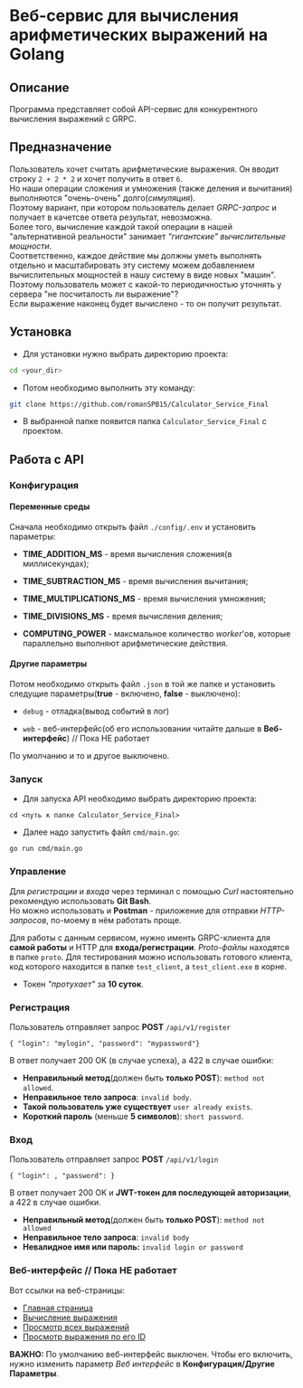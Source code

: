 # Веб-сервис для вычисления арифметических выражений на Golang

## Описание

Программа представляет собой API-сервис для конкурентного вычисления выражений с GRPC.

## Предназначение

Пользователь хочет считать арифметические выражения. Он вводит строку `2 + 2 * 2` и хочет получить в ответ `6`.<br>
Но наши операции сложения и умножения (также деления и вычитания) выполняются "очень-очень" долго(*симуляция*).<br>
Поэтому вариант, при котором пользователь делает *GRPC-запрос* и получает в качетсве ответа результат, невозможна.<br>
Более того, вычисление каждой такой операции в нашей "альтернативной реальности" занимает *"гигантские" вычислительные мощности*.<br>
Соответственно, каждое действие мы должны уметь выполнять отдельно и масштабировать эту систему можем добавлением вычислительных мощностей в нашу систему в виде новых "машин".<br>
Поэтому пользователь может с какой-то периодичностью уточнять у сервера "не посчиталость ли выражение"?<br>
Если выражение наконец будет вычислено - то он получит результат.<br>

## Установка

 - Для установки нужно выбрать директорию проекта:
```bash
cd <your_dir>
```
 - Потом необходимо выполнить эту команду:
```bash
git clone https://github.com/romanSPB15/Calculator_Service_Final
```
 - В выбранной папке появится папка ```Calculator_Service_Final``` c проектом.

## Работа с API

### Конфигурация
#### Переменные среды
Сначала необходимо открыть файл ```./config/.env``` и установить параметры:

 - **TIME_ADDITION_MS** - время вычисления сложения(в миллисекундах);

 - **TIME_SUBTRACTION_MS** - время вычисления вычитания;

 - **TIME_MULTIPLICATIONS_MS** - время вычисления умножения;

 - **TIME_DIVISIONS_MS** - время вычисления деления;

 - **COMPUTING_POWER** - максмальное количество *worker*'ов, которые параллельно выполняют арифметические действия.

#### Другие параметры

Потом необходимо открыть файл ```.json``` в той же папке и установить следущие параметры(**true** - включено, **false** - выключено):

 - ```debug``` - отладка(вывод событий в лог)

 - ```web``` - веб-интерфейс(об его использовании читайте дальше в **Веб-интерфейс**) // Пока НЕ работает

По умолчанию и то и другое выключено.

### Запуск
 - Для запуска API необходимо выбрать директорию проекта:
```
cd <путь к папке Calculator_Service_Final>
```
 - Далее надо запустить файл ```cmd/main.go```:
```
go run cmd/main.go
```

### Управление

Для *регистрации* и *входа* через терминал с помощью *Curl* настоятельно рекомендую использовать **Git Bash**.<br> Но можно использовать и **Postman** - приложение для отправки *HTTP-запросов*, по-моему в нём работать проще.

Для работы с данным сервисом, нужно именть GRPC-клиента для **самой работы** и HTTP для **входа/регистрации**. *Proto-файлы* находятся в папке ```proto```.
Для тестирования можно использовать готового клиента, код которого находится в папке ```test_client```, а ```test_client.exe``` в корне.

 - Токен *"протухает"* за **10 суток**.

### Регистрация

Пользователь отправляет запрос **POST** ```/api/v1/register```
```
{ "login": "mylogin", "password": "mypassword"}
```

В ответ получает 200 OK (в случае успеха), а 422 в случае ошибки:

- **Неправильный метод**(должен быть **только POST**): ```method not allowed```.
- **Неправильное тело запроса**: ```invalid body```.
- **Такой пользователь уже существует** ```user already exists```.
- **Короткий пароль** (меньше **5 символов**): ```short password```.


### Вход

Пользователь отправляет запрос **POST** ```/api/v1/login```
```
{ "login": , "password": }
```

В ответ получает 200 OK и **JWT-токен для последующей авторизации**, а 422 в случае ошибки.

- **Неправильный метод**(должен быть **только POST**): ```method not allowed```
- **Неправильное тело запроса**: ```invalid body```
- **Невалидное имя или пароль:** ```invalid login or password```

### Веб-интерфейс // Пока НЕ работает

Вот ссылки на веб-страницы:

 - [Главная страница](http://localhost:8080/api/v1/web)
 - [Вычисление выражения](http://localhost:8080/api/v1/web/calculate)
 - [Просмотр всех выражений](http://localhost:8080/api/v1/web/expressions)
 - [Просмотр выражения по его ID](http://localhost:8080/api/v1/web/expression)

****ВАЖНО:**** По умолчанию веб-интерфейс выключен. Чтобы его включить, нужно изменить параметр *Веб интерфейс* в **Конфигурация/Другие Параметры**.

